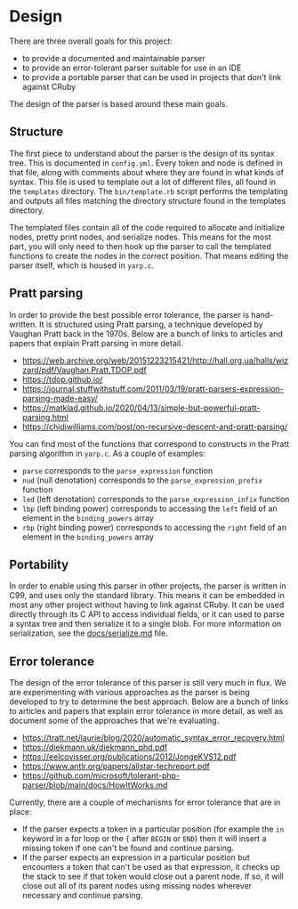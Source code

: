 # Design

There are three overall goals for this project:

* to provide a documented and maintainable parser
* to provide an error-tolerant parser suitable for use in an IDE
* to provide a portable parser that can be used in projects that don't link against CRuby

The design of the parser is based around these main goals.

## Structure

The first piece to understand about the parser is the design of its syntax tree. This is documented in `config.yml`. Every token and node is defined in that file, along with comments about where they are found in what kinds of syntax. This file is used to template out a lot of different files, all found in the `templates` directory. The `bin/template.rb` script performs the templating and outputs all files matching the directory structure found in the templates directory.

The templated files contain all of the code required to allocate and initialize nodes, pretty print nodes, and serialize nodes. This means for the most part, you will only need to then hook up the parser to call the templated functions to create the nodes in the correct position. That means editing the parser itself, which is housed in `yarp.c`.

## Pratt parsing

In order to provide the best possible error tolerance, the parser is hand-written. It is structured using Pratt parsing, a technique developed by Vaughan Pratt back in the 1970s. Below are a bunch of links to articles and papers that explain Pratt parsing in more detail.

* https://web.archive.org/web/20151223215421/http://hall.org.ua/halls/wizzard/pdf/Vaughan.Pratt.TDOP.pdf
* https://tdop.github.io/
* https://journal.stuffwithstuff.com/2011/03/19/pratt-parsers-expression-parsing-made-easy/
* https://matklad.github.io/2020/04/13/simple-but-powerful-pratt-parsing.html
* https://chidiwilliams.com/post/on-recursive-descent-and-pratt-parsing/

You can find most of the functions that correspond to constructs in the Pratt parsing algorithm in `yarp.c`. As a couple of examples:

* `parse` corresponds to the `parse_expression` function
* `nud` (null denotation) corresponds to the `parse_expression_prefix` function
* `led` (left denotation) corresponds to the `parse_expression_infix` function
* `lbp` (left binding power) corresponds to accessing the `left` field of an element in the `binding_powers` array
* `rbp` (right binding power) corresponds to accessing the `right` field of an element in the `binding_powers` array

## Portability

In order to enable using this parser in other projects, the parser is written in C99, and uses only the standard library. This means it can be embedded in most any other project without having to link against CRuby. It can be used directly through its C API to access individual fields, or it can used to parse a syntax tree and then serialize it to a single blob. For more information on serialization, see the [docs/serialize.md](docs/serialize.md) file.

## Error tolerance

The design of the error tolerance of this parser is still very much in flux. We are experimenting with various approaches as the parser is being developed to try to determine the best approach. Below are a bunch of links to articles and papers that explain error tolerance in more detail, as well as document some of the approaches that we're evaluating.

* https://tratt.net/laurie/blog/2020/automatic_syntax_error_recovery.html
* https://diekmann.uk/diekmann_phd.pdf
* https://eelcovisser.org/publications/2012/JongeKVS12.pdf
* https://www.antlr.org/papers/allstar-techreport.pdf
* https://github.com/microsoft/tolerant-php-parser/blob/main/docs/HowItWorks.md

Currently, there are a couple of mechanisms for error tolerance that are in place:

* If the parser expects a token in a particular position (for example the `in` keyword in a for loop or the `{` after `BEGIN` or `END`) then it will insert a missing token if one can't be found and continue parsing.
* If the parser expects an expression in a particular position but encounters a token that can't be used as that expression, it checks up the stack to see if that token would close out a parent node. If so, it will close out all of its parent nodes using missing nodes wherever necessary and continue parsing.

